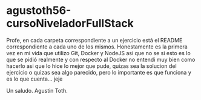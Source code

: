 # agustoth56-cursoNiveladorFullStack
Profe, en cada carpeta correspondiente a un ejercicio está el README correspondiente a cada uno de los mismos.
Honestamente es la primera vez en mi vida que utilizo Git, Docker y NodeJS asi que no se si esto es lo que se pidió realmente y con respecto al Docker no entendi muy bien como hacerlo asi que lo hice lo mejor que pude, quizas sea la solucion del ejercicio o quizas sea algo parecido, pero lo importante es que funciona y es lo que cuenta... jeje

Un saludo.
Agustin Toth.
